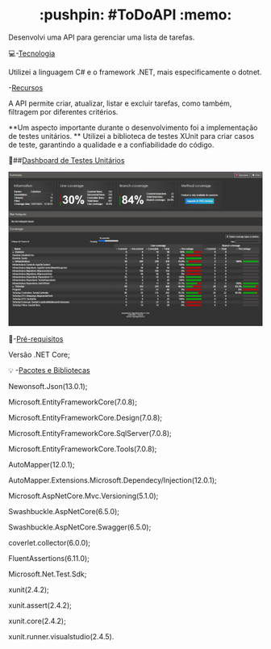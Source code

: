  <h1 align="center">:pushpin: #ToDoAPI :memo: </h1> 

Desenvolvi uma API para gerenciar uma lista de tarefas.

:computer:-[Tecnologia](#tecnologia)

Utilizei a linguagem C# e o framework .NET, mais especificamente o dotnet.

-[Recursos](#recursos)

A API permite criar, atualizar, listar e excluir tarefas, como também,  filtragem por diferentes critérios.

**Um aspecto importante durante o desenvolvimento foi a implementação de testes unitários. **
Utilizei a biblioteca de testes XUnit para criar casos de teste, garantindo a qualidade e a confiabilidade do código.

:test_tube:##[Dashboard de Testes Unitários](#dashboard)

![dash](https://github.com/monica88lima/ToDoAPI/blob/master/dashboard.JPG)


:triangular_flag_on_post:-[Pré-requisitos](#pré-requisitos)

Versão .NET Core;

:bulb:
-[Pacotes e Bibliotecas](#Pacotes-e-Bibliotecas)

Newonsoft.Json(13.0.1);

Microsoft.EntityFrameworkCore(7.0.8);

Microsoft.EntityFrameworkCore.Design(7.0.8);

Microsoft.EntityFrameworkCore.SqlServer(7.0.8);

Microsoft.EntityFrameworkCore.Tools(7.0.8);

AutoMapper(12.0.1);

AutoMapper.Extensions.Microsoft.Dependecy/Injection(12.0.1);

Microsoft.AspNetCore.Mvc.Versioning(5.1.0);

Swashbuckle.AspNetCore(6.5.0);

Swashbuckle.AspNetCore.Swagger(6.5.0);

coverlet.collector(6.0.0);

FluentAssertions(6.11.0);

Microsoft.Net.Test.Sdk;

xunit(2.4.2);

xunit.assert(2.4.2);

xunit.core(2.4.2);

xunit.runner.visualstudio(2.4.5).
